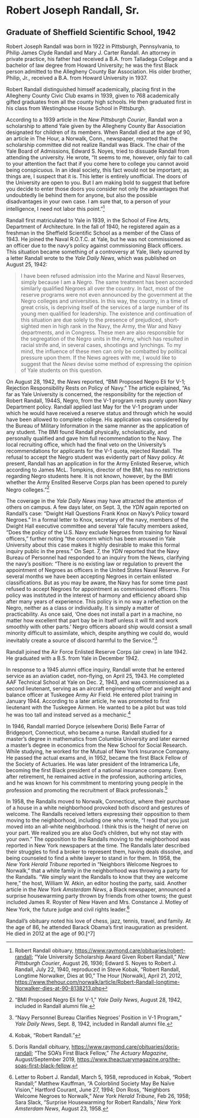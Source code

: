 # Robert Joseph Randall, Sr.
## Graduate of Sheffield Scientific School, 1942

Robert Joseph Randall was born in 1922 in Pittsburgh, Pennsylvania, to Philip James Clyde Randall and Mary J. Carter Randall. An attorney in private practice, his father had received a B.A. from Talladega College and a bachelor of law degree from Howard University; he was the first Black person admitted to the Allegheny County Bar Association. His older brother, Philip, Jr., received a B.A. from Howard University in 1937. 

Robert Randall distinguished himself academically, placing first in the Allegheny County Civic Club exams in 1939, given to 768 academically gifted graduates from all the county high schools. He then graduated first in his class from Westinghouse House School in Pittsburgh. 

According to a 1939 article in the *New Pittsburgh Courier*, Randall won a scholarship to attend Yale given by the Allegheny County Bar Association designated for children of its members. When Randall died at the age of 90, an article in The Hour, a Norwalk, Conn., newspaper, reported that the scholarship committee did not realize Randall was Black. The chair of the Yale Board of Admissions, Edward S. Noyes, tried to dissuade Randall from attending the university. He wrote, “It seems to me, however, only fair to call to your attention the fact that if you come here to college you cannot avoid being conspicuous. In an ideal society, this fact would not be important; as things are, I suspect that it is. This letter is entirely unofficial. The doors of the University are open to you. But I am making bold to suggest that before you decide to enter those doors you consider not only the advantages that undoubtedly lie behind them for anyone, but also the possible disadvantages in your own case. I am sure that, to a person of your intelligence, I need not labor this point.”[^1]

Randall first matriculated to Yale in 1939, in the School of Fine Arts, Department of Architecture. In the fall of 1940, he registered again as a freshman in the Sheffield Scientific School as a member of the Class of 1943. He joined the Naval R.O.T.C. at Yale, but he was not commissioned as an officer due to the navy’s policy against commissioning Black officers. This situation became something of a controversy at Yale, likely spurred by a letter Randall wrote to the *Yale Daily News*, which was published on August 25, 1942:

>I have been refused admission into the Marine and Naval Reserves, simply because I am a Negro. The same treatment has been accorded similarly qualified Negroes all over the country. In fact, most of the reserve programs were not even announced by the government at the Negro colleges and universities. In this way, the country, in a time of great crisis, is depriving itself of the services of a large number of its young men qualified for leadership. The existence and continuation of this situation are due solely to the presence of prejudiced, short-sighted men in high rank in the Navy, the Army, the War and Navy departments, and in Congress. These men are also responsible for the segregation of the Negro units in the Army, which has resulted in racial strife and, in several cases, shootings and lynchings. To my mind, the influence of these men can only be combatted by political pressure upon them. If the News agrees with me, I would like to suggest that the *News* devise some method of expressing the opinion of Yale students on this question.

On August 28, 1942, the *News* reported, “BMI Proposed Negro Eli for V-1; Rejection Responsibility Rests on Policy of Navy.” The article explained, “As far as Yale University is concerned, the responsibility for the rejection of Robert Randall, 1944S, Negro, from the V-1 program rests purely upon Navy Department policy. Randall applied last May for the V-1 program under which he would have received a reserve status and through which he would have been allowed to complete college. His application was considered by the Bureau of Military Information in the same manner as the application of any student. The BMI found Randall physically, scholastically, and personally qualified and gave him full recommendation to the Navy. The local recruiting office, which had the final veto on the University’s recommendations for applicants for the V-1 quota, rejected Randall. The refusal to accept the Negro student was evidently part of Navy policy. At present, Randall has an application in for the Army Enlisted Reserve, which according to James McL. Tompkins, director of the BMI, has no restrictions regarding Negro students here. It is not known, however, by the BMI whether the Army Enslited Reserve Corps plan has been opened to purely Negro colleges.”[^2] 

The coverage in the *Yale Daily News* may have attracted the attention of others on campus. A few days later, on Sept. 3, the *YDN* again reported on Randall’s case: “Dwight Hall Questions Frank Knox on Navy’s Policy toward Negroes.” In a formal letter to Knox, secretary of the navy, members of the Dwight Hall executive committee and several Yale faculty members asked, “Does the policy of the U.S. Navy exclude Negroes from training for Naval officers,” further noting “the concern which has been aroused in Yale University about this case makes it highly desirable to make this formal inquiry public in the press.” On Sept. 7, the *YDN* reported that the Navy Bureau of Personnel had responded to an inquiry from the News, clarifying the navy’s position: “There is no existing law or regulation to prevent the appointment of Negroes as officers in the United States Naval Reserve. For several months we have been accepting Negroes in certain enlisted classifications. But as you may be aware, the Navy has for some time past refused to accept Negroes for appointment as commissioned officers. This policy was instituted in the interest of harmony and efficiency aboard ship after many years of experience. This policy is in no way a reflection on the Negro, neither as a class or individually. It is simply a matter of practicability. As once said, ‘One does not install a part in a machine, no matter how excellent that part bay be in itself unless it will fit and work smoothly with other parts.’ Negro officers aboard ship would consist a small minority difficult to assimilate, which, despite anything we could do, would inevitably create a source of discord harmful to the Service.”[^3]

Randall joined the Air Force Enlisted Reserve Corps (air crew) in late 1942. He graduated with a B.S. from Yale in December 1942.

In response to a 1945 alumni office inquiry, Randall wrote that he entered service as an aviation cadet, non-flying, on April 25, 1943. He completed AAF Technical School at Yale on Dec. 2, 1943, and was commissioned as a second lieutenant, serving as an aircraft engineering officer and weight and balance officer at Tuskegee Army Air Field. He entered pilot training in January 1944. According to a later article, he was promoted to first lieutenant with the Tuskegee Airmen. He wanted to be a pilot but was told he was too tall and instead served as a mechanic.[^4] 

In 1946, Randall married Doryce (elsewhere Doris) Belle Farrar of Bridgeport, Connecticut, who became a nurse. Randall studied for a master’s degree in mathematics from Columbia University and later earned a master’s degree in economics from the New School for Social Research. While studying, he worked for the Mutual of New York Insurance Company. He passed the actual exams and, in 1952, became the first Black Fellow of the Society of Actuaries. He was later president of the Intramerica Life, becoming the first Black president of a national insurance company. Even after retirement, he remained active in the profession, authoring articles, and he was known for his commitment to mentoring young people in the profession and promoting the recruitment of Black professionals.[^5] 

In 1958, the Randalls moved to Norwalk, Connecticut, where their purchase of a house in a white neighborhood provoked both discord and gestures of welcome. The Randalls received letters expressing their opposition to them moving to the neighborhood, including one who wrote, “I read that you just moved into an all-white neighborhood. I think this is the height of nerve on your part. We realized you are also God’s children, but why not stay with your own.” The opposition to the Randalls moving to the neighborhood was reported in New York newspapers at the time. The Randalls later described their struggles to find a broker to represent them, having deals dissolve, and being counseled to find a white lawyer to stand in for them. In 1958, the *New York Herald Tribune* reported in “Neighbors Welcome Negroes to Norwalk,” that a white family in the neighborhood was throwing a party for the Randalls. “We simply want the Randalls to know that they are welcome here,” the host, William W. Atkin, an editor hosting the party, said. Another article in the *New York Amsterdam News*, a Black newspaper, announced a surprise housewarming party thrown by friends from other towns; the guest included James R. Royster of New Haven and Mrs. Constance J. Motley of New York, the future judge and civil rights leader.[^6]

Randall’s obituary noted his love of chess, jazz, tennis, travel, and family. At the age of 86, he attended Barack Obama’s first inauguration as president. He died in 2012 at the age of 90.[^7]

[^1]: Robert Randall obituary, https://www.raymond.care/obituaries/robert-randall; “Yale University Scholarship Award Given Robert Randall,” *New Pittsburgh Courier*, August 26, 1936; Edward S. Noyes to Robert J. Randall, July 22, 1940, reproduced in Steve Kobak, “Robert Randall, Longtime Norwalker, Dies at 90,” The Hour [Norwalk], April 21, 2012, https://www.thehour.com/norwalk/article/Robert-Randall-longtime-Norwalker-dies-at-90-8138213.php

[^2]: “BMI Proposed Negro Eli for V-1,” *Yale Daily News*, August 28, 1942, included in Randall alumni file. 

[^3]: “Navy Personnel Bureau Clarifies Negroes’ Position in V-1 Program,” *Yale Daily News*, Sept. 8, 1942, included in Randall alumni file.

[^4]: Kobak, “Robert Randall.”

[^5]: Doris Randall obituary, https://www.raymond.care/obituaries/doris-randall; “The SOA’s First Black Fellow,” *The Actuary Magazine*, August/September 2019, https://www.theactuarymagazine.org/the-soas-first-black-fellow.

[^6]: Letter to Robert J. Randall, March 5, 1958, reproduced in Kobak, “Robert Randall;” Matthew Kauffman, “A Colorblind Society May Be Naïve Vision,” Hartford Courant, June 27, 1994; Don Ross, “Neighbors Welcome Negroes to Norwalk,” *New York Herald Tribune*, Feb 26, 1958; Sara Slack, “Surprise Housewarming for Robert Randalls,’ *New York Amsterdam News*, August 23, 1958.
